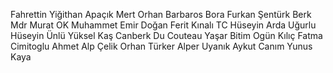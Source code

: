 Fahrettin Yiğithan Apaçık
Mert Orhan
Barbaros Bora
Furkan Şentürk
Berk Mdr
Murat OK
Muhammet Emir Doğan
Ferit Kınalı 
TC Hüseyin Arda Uğurlu
Hüseyin Ünlü
Yüksel Kaş
Canberk Du Couteau
Yaşar Bitim
Ogün Kılıç
Fatma Cimitoglu
Ahmet Alp Çelik
Orhan Türker
Alper Uyanık
Aykut Canım
Yunus Kaya 
